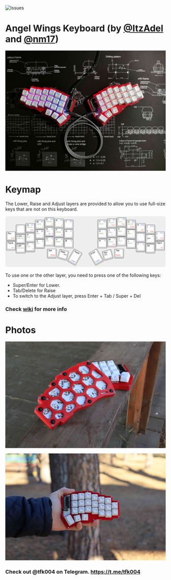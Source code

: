 ![Issues](https://img.shields.io/bitbucket/issues/doryan04/AngelWings-keyboard)

# Angel Wings Keyboard (by [@ItzAdel](https://github.com/doryan04) and [@nm17](https://github.com/nm17))

![Main Photo](photos/awf(6).jpg)

# Keymap

The Lower, Raise and Adjust layers are provided to allow you to use full-size keys that are not on this keyboard.

![Keymap](thumb/Keymap.png)

To use one or the other layer, you need to press one of the following keys:
- Super/Enter for Lower.
- Tab/Delete for Raise
- To switch to the Adjust layer, press Enter + Tab / Super + Del

### Check [wiki](https://github.com/ItzAdel/AngelWings-keyboard/wiki/INFO) for more info

# Photos

![Photo 3](photos/awf(3).jpg)

![Photo 4](photos/awf(4).jpg)

### Check out @tfk004 on Telegram. https://t.me/tfk004
